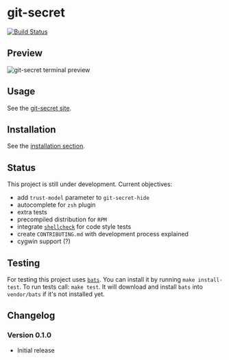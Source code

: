 # git-secret

[![Build Status](https://secure.travis-ci.org/sobolevn/git-secret.png?branch=master)](https://travis-ci.org/sobolevn/git-secret)

## Preview

![git-secret terminal preview](https://raw.githubusercontent.com/sobolevn/git-secret/gh-pages/images/gitsecret_terminal.gif)

## Usage

See the [git-secret site](https://sobolevn.github.io/git-secret/).

## Installation

See the [installation section](https://sobolevn.github.io/git-secret/#installation).

## Status

This project is still under development. Current objectives:

- add `trust-model` parameter to `git-secret-hide`
- autocomplete for `zsh` plugin
- extra tests
- precompiled distribution for `RPM`
- integrate [`shellcheck`](https://github.com/koalaman/shellcheck) for code style tests
- create `CONTRIBUTING.md` with development process explained
- сygwin support (?)

## Testing

For testing this project uses [`bats`](https://github.com/sstephenson/bats). You can install it by running `make install-test`.
To run tests call: `make test`. It will download and install `bats` into `vendor/bats` if it's not installed yet.


## Changelog

### Version 0.1.0

- Initial release
